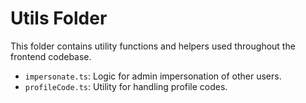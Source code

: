 # Utils Folder

This folder contains utility functions and helpers used throughout the frontend codebase.

- `impersonate.ts`: Logic for admin impersonation of other users.
- `profileCode.ts`: Utility for handling profile codes.
